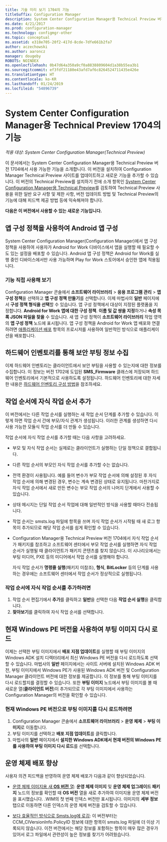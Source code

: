 ```yaml
---
title: 기술 미리 보기 1704의 기능
titleSuffix: Configuration Manager
description: System Center Configuration Manager용 Technical Preview 버전 1704에서 사용 가능한 기능에 대해 알아봅니다.
ms.date: 4/21/2017
ms.prod: configuration-manager
ms.technology: configmgr-other
ms.topic: conceptual
ms.assetid: e318e705-20f2-417d-8cde-7dfe661b2fa7
author: aczechowski
ms.author: aaroncz
manager: dougeby
ROBOTS: NOINDEX
ms.openlocfilehash: 0b47d64a350a9cf0a8838809604d1a38b55ea3b1
ms.sourcegitcommit: ef3fdf21180e43afd7af6c8264524711435e426e
ms.translationtype: HT
ms.contentlocale: ko-KR
ms.lasthandoff: 01/24/2019
ms.locfileid: "54896739"
---
```

# <a name="capabilities-in-technical-preview-1704-for-system-center-configuration-manager"></a>System Center Configuration Manager용 Technical Preview 1704의 기능

*적용 대상: System Center Configuration Manager(Technical Preview)*

이 문서에서는 System Center Configuration Manager용 Technical Preview 버전 1704에서 사용 가능한 기능을 소개합니다. 이 버전을 설치하여 Configuration Manager Technical Preview 사이트를 업데이트하고 새로운 기능을 추가할 수 있습니다. 이 버전의 Technical Preview를 설치하기 전에 소개 항목인 [System Center Configuration Manager용 Technical Preview](../../core/get-started/technical-preview.md)를 검토하여 Technical Preview 사용을 위한 일반 요구 사항 및 제한 사항, 버전 업데이트 방법 및 Technical Preview의 기능에 대해 피드백 제공 방법 등에 익숙해져야 합니다.    


**다음은 이 버전에서 사용할 수 있는 새로운 기능입니다.**  

## <a name="configure-android-apps-with-app-configuration-policies"></a>앱 구성 정책을 사용하여 Android 앱 구성
System Center Configuration Manager(Configuration Manager)에서 앱 구성 정책을 사용하여 사용자가 Android for Work 디바이스에서 앱을 실행할 때 필요할 수도 있는 설정을 배포할 수 있습니다. Android 앱 구성 정책은 Android for Work를 실행 중인 디바이스에서만 사용 가능하며 Play for Work 스토어에서 승인한 앱에 적용됩니다.

### <a name="try-it-out"></a>기능 직접 사용해 보기                 

Configuration Manager 콘솔에서 **소프트웨어 라이브러리** > **응용 프로그램 관리** > **앱 구성 정책**을 선택하고 **앱 구성 정책 만들기**를 선택합니다. 이제 마법사의 **일반** 페이지에서 **구성 정책 형식을 선택**할 수 있습니다. 앱 구성 정책에서 대상이 지정된 플랫폼을 지정합니다. **Android for Work 앱에 대한 구성 정책**. **이름 및 값 쌍을 지정**하거나 **속성 목록 JSON 파일을 찾을** 수 있습니다. 새 앱 구성 정책이 **소프트웨어 라이브러리** 작업 영역의 **앱 구성 정책** 노드에 표시됩니다. 앱 구성 정책을 Android for Work 앱 배포와 연결하려면 [애플리케이션 배포](/sccm/apps/deploy-use/deploy-applications) 항목의 프로시저를 사용하여 일반적인 방식으로 애플리케이션을 배포합니다.

## <a name="hardware-inventory-collects-secure-boot-information"></a>하드웨어 인벤토리를 통해 보안 부팅 정보 수집
이제 하드웨어 인벤토리는 클라이언트에서 보안 부팅을 사용할 수 있는지에 대한 정보를 수집합니다. 이 정보는 버전 1702에 도입된 **SMS_Firmware** 클래스에 저장되며 하드웨어 인벤토리에서 기본적으로 사용하도록 설정됩니다. 하드웨어 인벤토리에 대한 자세한 내용은 [하드웨어 인벤토리 구성 방법](/sccm/core/clients/manage/inventory/configure-hardware-inventory)을 참조하세요.

## <a name="add-child-task-sequences-to-a-task-sequence"></a>작업 순서에 자식 작업 순서 추가
이 버전에서는 다른 작업 순서를 실행하는 새 작업 순서 단계를 추가할 수 있습니다. 이렇게 하면 작업 순서 간에 부모/자식 관계가 생성됩니다. 이러한 관계를 생성하면 다시 사용 가능한 모듈식 작업 순서를 더 만들 수 있습니다.  

작업 순서에 자식 작업 순서를 추가할 때는 다음 사항을 고려하세요.

- 부모 및 자식 작업 순서는 실제로는 클라이언트가 실행하는 단일 정책으로 결합됩니다.
- 다른 작업 순서의 부모인 자식 작업 순서를 추가할 수는 없습니다.
- 전역 환경이 사용됩니다. 예를 들어 변수가 부모 작업 순서에 의해 설정된 후 자식 작업 순서에 의해 변경된 경우, 변수는 계속 변경된 상태로 유지됩니다. 마찬가지로 자식 작업 순서에서 새로 만든 변수는 부모 작업 순서의 나머지 단계에서 사용할 수 있습니다.
- 상태 메시지는 단일 작업 순서 작업에 대해 일반적인 방식을 사용할 때마다 전송됩니다.
- 작업 순서는 smsts.log 파일에 항목을 쓰며 자식 작업 순서가 시작될 때 새 로그 항목이 추가되므로 해당 작업 순서를 쉽게 확인할 수 있습니다.
- Configuration Manager용 Technical Preview 버전 1704에서 자식 작업 순서가 패키지를 참조하고 소프트웨어 센터에서 부모 작업 순서를 실행하면 자식 작업 순서가 실행될 때 클라이언트가 패키지 콘텐츠를 찾지 않습니다. 이 시나리오에서는 부팅 미디어, PXE 등의 미디어에서 작업 순서를 실행해야 합니다.  

    자식 작업 순서가 **명령줄 실행**(패키지 미참조), **형식**, **BitLocker** 등의 단계를 사용하는 경우에는 소프트웨어 센터에서 작업 순서가 정상적으로 실행됩니다.

### <a name="to-add-a-child-task-sequence-to-a-task-sequence"></a>작업 순서에 자식 작업 순서를 추가하려면
1. 작업 순서 편집기에서 **추가**를 클릭하고 **일반**을 선택한 다음 **작업 순서 실행**을 클릭합니다.
2. **찾아보기**를 클릭하여 자식 작업 순서를 선택합니다.  

## <a name="reload-boot-images-with-current-windows-pe-version"></a>현재 Windows PE 버전을 사용하여 부팅 이미지 다시 로드
이제는 선택한 부팅 이미지에서 **배포 지점 업데이트**를 실행할 때 부팅 이미지의 Windows ADK 설치 디렉터리에서 최신 Windows PE 버전을 다시 로드하도록 선택할 수 있습니다. 마법사의 **일반** 페이지에서는 사이트 서버에 설치된 Windows ADK 버전, 부팅 이미지에서 Windows PE가 사용된 Windows ADK 버전 및 Configuration Manager 클라이언트 버전에 대한 정보를 제공합니다. 이 정보를 통해 부팅 이미지를 다시 로드할지를 결정할 수 있습니다. 또한 **부팅 이미지** 노드에서 부팅 이미지를 볼 때 새로운 열(**클라이언트 버전**)이 추가되므로 각 부팅 이미지에서 사용하는 Configuration Manager의 버전을 확인할 수 있습니다.

### <a name="to-reload-a-boot-image-with-the-current-windows-pe-version"></a>현재 Windows PE 버전으로 부팅 이미지를 다시 로드하려면

1. Configuration Manager 콘솔에서 **소프트웨어 라이브러리** > **운영 체제** > **부팅 이미지**로 이동합니다.
2. 부팅 이미지를 선택하고 **배포 지점 업데이트**를 클릭합니다.
3. 마법사의 **일반** 페이지에서 **설치한 Windows ADK에서 현재 버전의 Windows PE를 사용하여 부팅 이미지 다시 로드**를 선택합니다.

## <a name="improvements-to-operating-system-deployment"></a>운영 체제 배포 향상
사용자 의견 피드백을 반영하여 운영 체제 배포가 다음과 같이 향상되었습니다.

- [운영 체제 이미지용 새 **OS 버전** 열](https://configurationmanager.uservoice.com/forums/300492-ideas/suggestions/17558407-add-a-column-to-the-operating-system-images-node-f): **운영 체제 이미지** 및 **운영 체제 업그레이드 패키지** 노드의 정보를 확인할 때 **OS 버전** 열을 새로 추가하여 이미지용 운영 체제 버전을 표시했습니다. .WIM의 첫 번째 인덱스 버전만 표시됩니다. 이미지의 **세부 정보** 탭으로 이동하면 다른 인덱스의 운영 체제 버전을 검토할 수 있습니다.

- [보다 효율적인 방식으로 Smsts.log에 로깅](https://configurationmanager.uservoice.com/forums/300492-ideas/suggestions/16791919-stop-filling-smsts-log-with-useless): 이 버전부터는 CCM_CIVersionInfo.PolicyID 정보에 대한 항목이 smsts.log 파일에 더 이상 기록되지 않습니다. 이전 버전에서는 해당 정보를 포함하는 항목이 매우 많은 경우가 있어서 로그 파일에서 관련성이 높은 정보를 찾기가 어려웠습니다.
